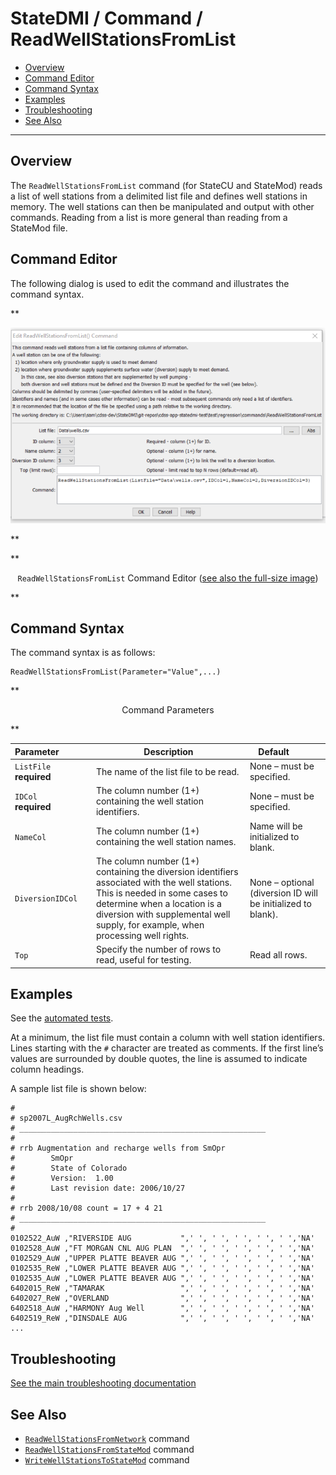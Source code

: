 # StateDMI / Command / ReadWellStationsFromList #

* [Overview](#overview)
* [Command Editor](#command-editor)
* [Command Syntax](#command-syntax)
* [Examples](#examples)
* [Troubleshooting](#troubleshooting)
* [See Also](#see-also)

-------------------------

## Overview ##

The `ReadWellStationsFromList` command (for StateCU and StateMod)
reads a list of well stations from a delimited list file and defines well stations in memory.
The well stations can then be manipulated and output with other commands.
Reading from a list is more general than reading from a StateMod file.

## Command Editor ##

The following dialog is used to edit the command and illustrates the command syntax.

**<p style="text-align: center;">
![ReadWellStationsFromList command editor](ReadWellStationsFromList.png)
</p>**

**<p style="text-align: center;">
`ReadWellStationsFromList` Command Editor (<a href="../ReadWellStationsFromList.png">see also the full-size image</a>)
</p>**

## Command Syntax ##

The command syntax is as follows:

```text
ReadWellStationsFromList(Parameter="Value",...)
```
**<p style="text-align: center;">
Command Parameters
</p>**

| **Parameter**&nbsp;&nbsp;&nbsp;&nbsp;&nbsp;&nbsp;&nbsp;&nbsp;&nbsp;&nbsp;&nbsp;&nbsp; | **Description** | **Default**&nbsp;&nbsp;&nbsp;&nbsp;&nbsp;&nbsp;&nbsp;&nbsp;&nbsp;&nbsp; |
| --------------|-----------------|----------------- |
| `ListFile`<br>**required** | The name of the list file to be read. | None – must be specified. |
| `IDCol`<br>**required** | The column number (1+) containing the well station identifiers. | None – must be specified. |
| `NameCol` | The column number (1+) containing the well station names. | Name will be initialized to blank. |
| `DiversionIDCol` | The column number (1+) containing the diversion identifiers associated with the well stations.  This is needed in some cases to determine when a location is a diversion with supplemental well supply, for example, when processing well rights. | None – optional (diversion ID will be initialized to blank). |
| `Top` | Specify the number of rows to read, useful for testing. | Read all rows. |

## Examples ##

See the [automated tests](https://github.com/OpenCDSS/cdss-app-statedmi-test/tree/master/test/regression/commands/ReadWellStationsFromStateMod).

At a minimum, the list file must contain a column with well station identifiers.
Lines starting with the `#` character are treated as comments.
If the first line’s values are surrounded by double quotes, the line is assumed to indicate column headings.

A sample list file is shown below:

```
#
# sp2007L_AugRchWells.csv
# _______________________________________________________
#
# rrb Augmentation and recharge wells from SmOpr
#        SmOpr
#        State of Colorado
#        Version:  1.00
#        Last revision date: 2006/10/27
#
# rrb 2008/10/08 count = 17 + 4 21
# _______________________________________________________
#
0102522_AuW ,"RIVERSIDE AUG           ",' ', ' ', ' ', ' ', ' ','NA'
0102528_AuW ,"FT MORGAN CNL AUG PLAN  ",' ', ' ', ' ', ' ', ' ','NA'
0102529_AuW ,"UPPER PLATTE BEAVER AUG ",' ', ' ', ' ', ' ', ' ','NA'
0102535_ReW ,"LOWER PLATTE BEAVER AUG ",' ', ' ', ' ', ' ', ' ','NA'
0102535_AuW ,"LOWER PLATTE BEAVER AUG ",' ', ' ', ' ', ' ', ' ','NA'
6402015_ReW ,"TAMARAK                 ",' ', ' ', ' ', ' ', ' ','NA'
6402027_ReW ,"OVERLAND                ",' ', ' ', ' ', ' ', ' ','NA'
6402518_AuW ,"HARMONY Aug Well        ",' ', ' ', ' ', ' ', ' ','NA'
6402519_ReW ,"DINSDALE AUG            ",' ', ' ', ' ', ' ', ' ','NA'
...
```

## Troubleshooting ##

[See the main troubleshooting documentation](../../troubleshooting/troubleshooting.md)

## See Also ##

* [`ReadWellStationsFromNetwork`](../ReadWellStationsFromNetwork/ReadWellStationsFromNetwork.md) command
* [`ReadWellStationsFromStateMod`](../ReadWellStationsFromStateMod/ReadWellStationsFromStateMod.md) command
* [`WriteWellStationsToStateMod`](../WriteWellStationsToStateMod/WriteWellStationsToStateMod.md) command

